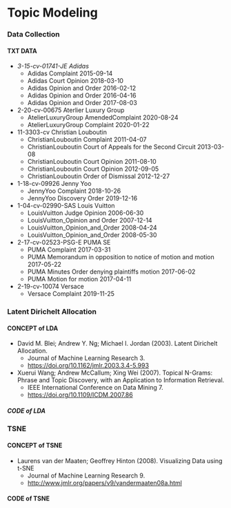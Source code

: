 # Topic Modeling
### Data Collection
#### TXT DATA
* *3-15-cv-01741-JE Adidas*
  + Adidas Complaint 2015-09-14 
  + Adidas Court Opinion 2018-03-10 
  + Adidas Opinion and Order 2016-02-12 
  + Adidas Opinion and Order 2016-04-16 
  + Adidas Opinion and Order 2017-08-03 
* 2-20-cv-00675 Aterlier Luxury Group
  + AtelierLuxuryGroup AmendedComplaint 2020-08-24 
  + AtelierLuxuryGroup Complaint 2020-01-22 
* 11-3303-cv Christian Louboutin
  + ChristianLouboutin Complaint 2011-04-07 
  + ChristianLouboutin Court of Appeals for the Second Circuit 2013-03-08 
  + ChristianLouboutin Court Opinion 2011-08-10 
  + ChristianLouboutin Court Opinion 2012-09-05 
  + ChristianLouboutin Order of Dismissal 2012-12-27 
* 1-18-cv-09926 Jenny Yoo
  + JennyYoo Complaint 2018-10-26 
  + JennyYoo Discovery Order 2019-12-16 
* 1-04-cv-02990-SAS Louis Vuitton
  + LouisVuitton Judge Opinion 2006-06-30 
  + LouisVuitton_Opinion and Order 2007-12-14 
  + LouisVuitton_Opinion_and_Order 2008-04-24 
  + LouisVuitton_Opinion_and_Order 2008-05-30 
* 2-17-cv-02523-PSG-E PUMA SE
  + PUMA Complaint 2017-03-31 
  + PUMA Memorandum in opposition to notice of motion and motion 2017-05-22 
  + PUMA Minutes Order denying plaintiffs motion 2017-06-02 
  + PUMA Motion for motion 2017-04-11 
* 2-19-cv-10074 Versace
  + Versace Complaint 2019-11-25



### Latent Dirichelt Allocation
#### CONCEPT of LDA
* David M. Blei; Andrew Y. Ng; Michael I. Jordan (2003). Latent Dirichelt Allocation. 
  + Journal of Machine Learning Research 3.
  + <https://doi.org/10.1162/jmlr.2003.3.4-5.993>
* Xuerui Wang; Andrew McCallum; Xing Wei (2007). Topical N-Grams: Phrase and Topic Discovery, with an Application to Information Retrieval. 
  + IEEE International Conference on Data Mining 7.
  + <https://doi.org/10.1109/ICDM.2007.86>
##### CODE of LDA



### TSNE
#### CONCEPT of TSNE
* Laurens van der Maaten; Geoffrey Hinton (2008). Visualizing Data using t-SNE
  + Journal of Machine Learning Research 9.
  + <http://www.jmlr.org/papers/v9/vandermaaten08a.html>
#### CODE of TSNE
